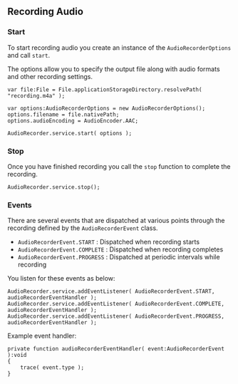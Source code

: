 
## Recording Audio


### Start

To start recording audio you create an instance of the `AudioRecorderOptions` and call `start`.

The options allow you to specify the output file along with audio formats and other recording 
settings.

```as3
var file:File = File.applicationStorageDirectory.resolvePath( "recording.m4a" );

var options:AudioRecorderOptions = new AudioRecorderOptions();
options.filename = file.nativePath;
options.audioEncoding = AudioEncoder.AAC;

AudioRecorder.service.start( options );
```

### Stop

Once you have finished recording you call the `stop` function to complete the recording.

```as3
AudioRecorder.service.stop();
```


### Events

There are several events that are dispatched at various points through the recording
defined by the `AudioRecorderEvent` class.

- `AudioRecorderEvent.START` : Dispatched when recording starts
- `AudioRecorderEvent.COMPLETE` : Dispatched when recording completes
- `AudioRecorderEvent.PROGRESS` : Dispatched at periodic intervals while recording


You listen for these events as below:

```as3
AudioRecorder.service.addEventListener( AudioRecorderEvent.START, audioRecorderEventHandler );
AudioRecorder.service.addEventListener( AudioRecorderEvent.COMPLETE, audioRecorderEventHandler );
AudioRecorder.service.addEventListener( AudioRecorderEvent.PROGRESS, audioRecorderEventHandler );
```

Example event handler:

```as3
private function audioRecorderEventHandler( event:AudioRecorderEvent ):void
{
	trace( event.type );
}
```




